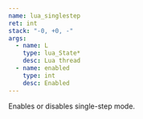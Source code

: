```yaml
---
name: lua_singlestep
ret: int
stack: "-0, +0, -"
args:
  - name: L
    type: lua_State*
    desc: Lua thread
  - name: enabled
    type: int
    desc: Enabled
---
```


Enables or disables single-step mode.
